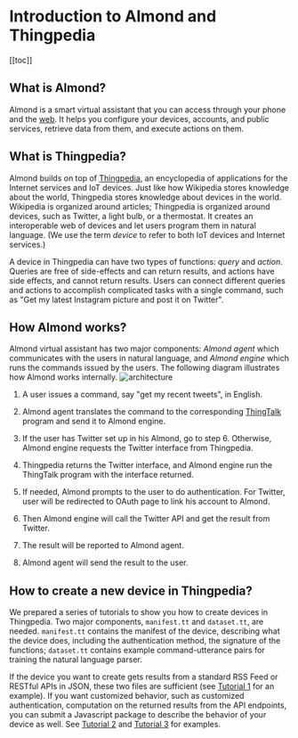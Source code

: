 # Introduction to Almond and Thingpedia

[[toc]]

## What is Almond?
Almond is a smart virtual assistant that you can access through 
your phone and the [web](/about/get-almond). It helps you configure your devices, accounts, 
and public services, retrieve data from them, and execute actions on them.

## What is Thingpedia?
Almond builds on top of [Thingpedia](https://thingpedia.stanford.edu/), 
an encyclopedia of applications for the Internet services and IoT devices. 
Just like how Wikipedia stores knowledge about the world, 
Thingpedia stores knowledge about devices in the world. 
Wikipedia is organized around articles; 
Thingpedia is organized around devices, such as Twitter, a light bulb, or a thermostat.
It creates an interoperable web of devices and let users program them in 
natural language. 
(We use the term _device_ to refer to both IoT devices and Internet services.)

A device in Thingpedia can have two types of functions: _query_ and _action_.
Queries are free of side-effects and can return results,
and actions have side effects, and cannot return results.
Users can connect different queries and actions to accomplish 
complicated tasks with a single command, such as 
"Get my latest Instagram picture and post it on Twitter".


## How Almond works? 
Almond virtual assistant has two major components:
_Almond agent_ which communicates with the users in natural language, and
_Almond engine_ which runs the commands issued by the users. 
The following diagram illustrates how Almond works internally.
![architecture](/images/thingengine-arch.svg)

1. A user issues a command, say "get my recent tweets", in English.

2. Almond agent translates the command to the corresponding [ThingTalk](/doc/thingtalk-intro.md) program 
and send it to Almond engine.

3. If the user has Twitter set up in his Almond, go to step 6. Otherwise, Almond engine requests
the Twitter interface from Thingpedia.

4. Thingpedia returns the Twitter interface, and Almond engine run the ThingTalk program with the interface returned. 

5. If needed, Almond prompts to the user to do authentication. For Twitter, user will be redirected
to OAuth page to link his account to Almond. 

6. Then Almond engine will call the Twitter API and get the result from Twitter.

7. The result will be reported to Almond agent.

8. Almond agent will send the result to the user.

## How to create a new device in Thingpedia?
We prepared a series of tutorials to show you how to create devices in Thingpedia. 
Two major components, `manifest.tt` and `dataset.tt`, are needed.
`manifest.tt` contains the manifest of the device, describing what the device does, including the 
authentication method, the signature of the functions;
`dataset.tt` contains example command-utterance pairs for training the natural language
parser. 

If the device you want to create gets results from a standard RSS Feed
or RESTful APIs in JSON, these two files are sufficient 
(see [Tutorial 1](/doc/thingpedia-tutorial-nyt.md) for an example).
If you want customized behavior, such as customized authentication, computation on the returned
results from the API endpoints, you can submit a Javascript package to describe 
the behavior of your device as well. 
See [Tutorial 2](/doc/thingpedia-tutorial-cat.md) and 
[Tutorial 3](/doc/thingpedia-tutorial-linkedin.md) for examples.  

